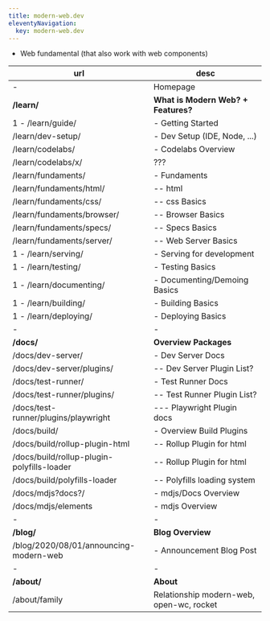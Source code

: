 ```yaml
---
title: modern-web.dev
eleventyNavigation:
  key: modern-web.dev
---
```


- Web fundamental (that also work with web components)

| url                                        | desc                                     |
| ------------------------------------------ | ---------------------------------------- |
| -                                          | Homepage                                 |
| **/learn/**                                | **What is Modern Web? + Features?**      |
| 1 - /learn/guide/                          | - Getting Started                        |
| /learn/dev-setup/                          | - Dev Setup (IDE, Node, ...)             |
| /learn/codelabs/                           | - Codelabs Overview                      |
| /learn/codelabs/x/                         | ???                                      |
| /learn/fundaments/                         | - Fundaments                             |
| /learn/fundaments/html/                    | -- html                                  |
| /learn/fundaments/css/                     | -- css Basics                            |
| /learn/fundaments/browser/                 | -- Browser Basics                        |
| /learn/fundaments/specs/                   | -- Specs Basics                          |
| /learn/fundaments/server/                  | -- Web Server Basics                     |
| 1 - /learn/serving/                        | - Serving for development                |
| 1 - /learn/testing/                        | - Testing Basics                         |
| 1 - /learn/documenting/                    | - Documenting/Demoing Basics             |
| 1 - /learn/building/                       | - Building Basics                        |
| 1 - /learn/deploying/                      | - Deploying Basics                       |
| -                                          | -                                        |
| **/docs/**                                 | **Overview Packages**                    |
| /docs/dev-server/                          | - Dev Server Docs                        |
| /docs/dev-server/plugins/                  | -- Dev Server Plugin List?               |
| /docs/test-runner/                         | - Test Runner Docs                       |
| /docs/test-runner/plugins/                 | -- Test Runner Plugin List?              |
| /docs/test-runner/plugins/playwright       | --- Playwright Plugin docs               |
| /docs/build/                               | - Overview Build Plugins                 |
| /docs/build/rollup-plugin-html             | -- Rollup Plugin for html                |
| /docs/build/rollup-plugin-polyfills-loader | -- Rollup Plugin for html                |
| /docs/build/polyfills-loader               | -- Polyfills loading system              |
| /docs/mdjs?docs?/                          | - mdjs/Docs Overview                     |
| /docs/mdjs/elements                        | - mdjs Overview                          |
| -                                          | -                                        |
| **/blog/**                                 | **Blog Overview**                        |
| /blog/2020/08/01/announcing-modern-web     | - Announcement Blog Post                 |
| -                                          | -                                        |
| **/about/**                                | **About**                                |
| /about/family                              | Relationship modern-web, open-wc, rocket |
